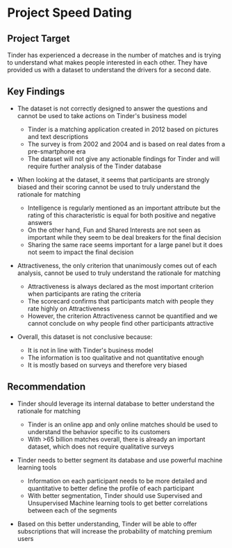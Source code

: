 # Project Speed Dating

## Project Target
Tinder has experienced a decrease in the number of matches and is trying to understand what makes people interested in each other. They have provided us with a dataset to understand the drivers for a second date.

## Key Findings
* The dataset is not correctly designed to answer the questions and cannot be used to take actions on Tinder's business model
   * Tinder is a matching application created in 2012 based on pictures and text descriptions
   * The survey is from 2002 and 2004 and is based on real dates from a pre-smartphone era
   * The dataset will not give any actionable findings for Tinder and will require further analysis of the Tinder database

* When looking at the dataset, it seems that participants are strongly biased and their scoring cannot be used to truly understand the rationale for matching
   * Intelligence is regularly mentioned as an important attribute but the rating of this characteristic is equal for both positive and negative answers
   * On the other hand, Fun and Shared Interests are not seen as important while they seem to be deal breakers for the final decision
   * Sharing the same race seems important for a large panel but it does not seem to impact the final decision

* Attractiveness, the only criterion that unanimously comes out of each analysis, cannot be used to truly understand the rationale for matching
   * Attractiveness is always declared as the most important criterion when participants are rating the criteria
   * The scorecard confirms that participants match with people they rate highly on Attractiveness
   * However, the criterion Attractiveness cannot be quantified and we cannot conclude on why people find other participants attractive

* Overall, this dataset is not conclusive because:
   * It is not in line with Tinder's business model
   * The information is too qualitative and not quantitative enough
   * It is mostly based on surveys and therefore very biased

## Recommendation
* Tinder should leverage its internal database to better understand the rationale for matching
   * Tinder is an online app and only online matches should be used to understand the behavior specific to its customers
   * With >65 billion matches overall, there is already an important dataset, which does not require qualitative surveys

* Tinder needs to better segment its database and use powerful machine learning tools
   * Information on each participant needs to be more detailed and quantitative to better define the profile of each participant
   * With better segmentation, Tinder should use Supervised and Unsupervised Machine learning tools to get better correlations between each of the segments

* Based on this better understanding, Tinder will be able to offer subscriptions that will increase the probability of matching premium users